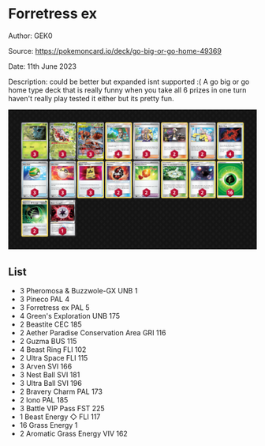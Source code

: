 # Forretress ex

Author: GEK0

Source: <https://pokemoncard.io/deck/go-big-or-go-home-49369>

Date: 11th June 2023

Description: could be better but expanded isnt supported :( A go big or go home type deck that is really funny when you take all 6 prizes in one turn haven't really play tested it either but its pretty fun.

![decklist](../../images/PAL/Forretress%20ex/1-%20Forretress%20ex.png)

## List

* 3 Pheromosa & Buzzwole-GX UNB 1
* 3 Pineco PAL 4
* 3 Forretress ex PAL 5
* 4 Green's Exploration UNB 175
* 2 Beastite CEC 185
* 2 Aether Paradise Conservation Area GRI 116
* 2 Guzma BUS 115
* 4 Beast Ring FLI 102
* 2 Ultra Space FLI 115
* 3 Arven SVI 166
* 3 Nest Ball SVI 181
* 3 Ultra Ball SVI 196
* 2 Bravery Charm PAL 173
* 2 Iono PAL 185
* 3 Battle VIP Pass FST 225
* 1 Beast Energy ◇ FLI 117
* 16 Grass Energy 1
* 2 Aromatic Grass Energy VIV 162
